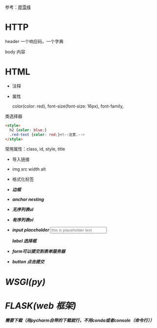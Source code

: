 参考：[廖雪峰](https://www.liaoxuefeng.com/wiki/1016959663602400/1017804782304672)

# HTTP

header 一个响应码，一个字典

body 内容



# HTML

- 注释	<!-- blablabla --> 

- 属性

  color(color: red), font-size(font-size: 16px), font-family, 

类选择器

```html
<style>
  h2 {color: blue;}
  .red-text {color: red;}<!--注意.-->
</style>
```

常用属性：class, id, style, title

- 导入链接

  <link href="https://fonts.gdgdocs.org/css?family=Lobster" rel="stylesheet" type="text/css">

- img src width alt

- 格式化标签<b><i>

- 边框

- anchor nesting

- 无序列表ul

- 有序列表ol

- input placeholder    <input type="text" placeholder="this is placeholder text">

  label 选择框

- form可以提交到表单服务器

- button 点击提交



# WSGI(py)

# FLASK(web 框架)

需要下载（用pycharm自带的下载就行，不用conda或者console（命令行））







